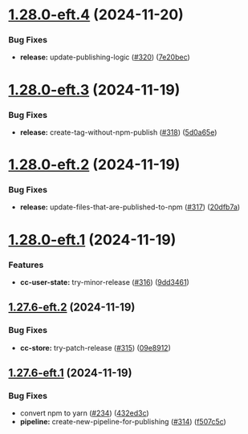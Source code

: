 # [1.28.0-eft.4](https://github.com/webex/widgets/compare/1.28.0-eft.3...1.28.0-eft.4) (2024-11-20)


### Bug Fixes

* **release:** update-publishing-logic ([#320](https://github.com/webex/widgets/issues/320)) ([7e20bec](https://github.com/webex/widgets/commit/7e20bec25353fd59fb808b77f305e11a483f04c7))

# [1.28.0-eft.3](https://github.com/webex/widgets/compare/1.28.0-eft.2...1.28.0-eft.3) (2024-11-19)


### Bug Fixes

* **release:** create-tag-without-npm-publish ([#318](https://github.com/webex/widgets/issues/318)) ([5d0a65e](https://github.com/webex/widgets/commit/5d0a65e15eb038f8b2f4edda2867ae91e60887f4))

# [1.28.0-eft.2](https://github.com/webex/widgets/compare/1.28.0-eft.1...1.28.0-eft.2) (2024-11-19)


### Bug Fixes

* **release:** update-files-that-are-published-to-npm ([#317](https://github.com/webex/widgets/issues/317)) ([20dfb7a](https://github.com/webex/widgets/commit/20dfb7a14c150fe3b15012ecdbf75050d87615d4))

# [1.28.0-eft.1](https://github.com/webex/widgets/compare/1.27.6-eft.2...1.28.0-eft.1) (2024-11-19)


### Features

* **cc-user-state:** try-minor-release ([#316](https://github.com/webex/widgets/issues/316)) ([9dd3461](https://github.com/webex/widgets/commit/9dd34613903651187d040240327f14792a3d882e))

## [1.27.6-eft.2](https://github.com/webex/widgets/compare/1.27.6-eft.1...1.27.6-eft.2) (2024-11-19)


### Bug Fixes

* **cc-store:** try-patch-release ([#315](https://github.com/webex/widgets/issues/315)) ([09e8912](https://github.com/webex/widgets/commit/09e89126c4570c6b4d8a28e9c94de40aa38f0c75))

## [1.27.6-eft.1](https://github.com/webex/widgets/compare/v1.27.5...1.27.6-eft.1) (2024-11-19)


### Bug Fixes

* convert npm to yarn ([#234](https://github.com/webex/widgets/issues/234)) ([432ed3c](https://github.com/webex/widgets/commit/432ed3cc1b2521f69cd9383cd0dbefad8f0a2eee))
* **pipeline:** create-new-pipeline-for-publishing ([#314](https://github.com/webex/widgets/issues/314)) ([f507c5c](https://github.com/webex/widgets/commit/f507c5c55f9a04c40889fa6fe4183748e3f906c2))
